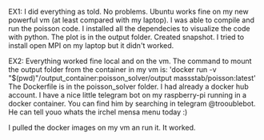 EX1:
I did everything as told. No problems. Ubuntu works fine on my new powerful vm (at least compared with my laptop).
I was able to compile and run the poisson code.
I installed all the dependecies to visualize the code with python. The plot is in the output folder.
Created snapshot.
I tried to install open MPI on my laptop but it didn't worked.	

EX2:
Everything worked fine local and on the vm. The command to mount the output folder from the container in my vm is:
'docker run -v "$(pwd)"/output_container:poisson_solver/output massstab/poisson:latest'
The Dockerfile is in the poisson_solver folder.
I had already a docker hub account. I have a nice little telegram bot on my raspberry-pi running in a docker container. You can find him by searching in telegram @trooublebot. He can tell youo whats the irchel mensa menu today :)

I pulled the docker images on my vm an run it. It worked.





